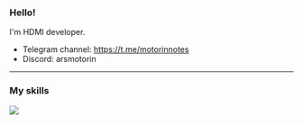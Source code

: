 ### Hello!

I'm HDMI developer.

+ Telegram channel: https://t.me/motorinnotes
+ Discord: arsmotorin

---
### My skills
![](https://skillicons.dev/icons?i=java,figma,css,html,cloudflare,discord,nginx,prometheus,grafana,docker&theme=dark)
